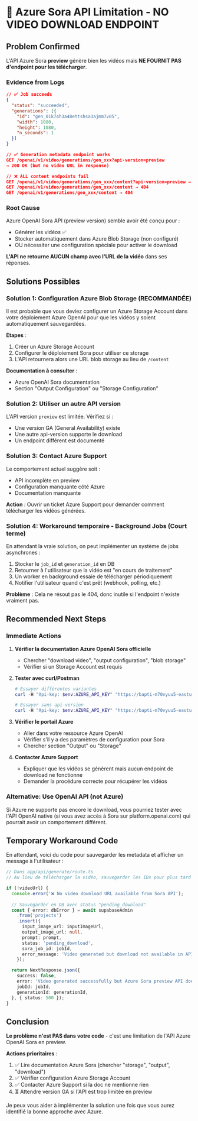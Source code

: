 # 🚨 Azure Sora API Limitation - NO VIDEO DOWNLOAD ENDPOINT

## Problem Confirmed

L'API Azure Sora **preview** génère bien les vidéos mais **NE FOURNIT PAS d'endpoint pour les télécharger**.

### Evidence from Logs

```json
// ✅ Job succeeds
{
  "status": "succeeded",
  "generations": [{
    "id": "gen_01k74h3a48ettshsa3ajmm7v05",
    "width": 1080,
    "height": 1080,
    "n_seconds": 1
  }]
}

// ✅ Generation metadata endpoint works
GET /openai/v1/video/generations/gen_xxx?api-version=preview
→ 200 OK (but no video URL in response)

// ❌ ALL content endpoints fail
GET /openai/v1/video/generations/gen_xxx/content?api-version=preview → 404
GET /openai/v1/video/generations/gen_xxx/content → 404
GET /openai/v1/generations/gen_xxx/content → 404
```

### Root Cause

Azure OpenAI Sora API (preview version) semble avoir été conçu pour :
- Générer les vidéos ✅
- Stocker automatiquement dans Azure Blob Storage (non configuré)
- OU nécessiter une configuration spéciale pour activer le download

**L'API ne retourne AUCUN champ avec l'URL de la vidéo** dans ses réponses.

## Solutions Possibles

### Solution 1: Configuration Azure Blob Storage (RECOMMANDÉE)

Il est probable que vous deviez configurer un Azure Storage Account dans votre déploiement Azure OpenAI pour que les vidéos y soient automatiquement sauvegardées.

**Étapes** :
1. Créer un Azure Storage Account
2. Configurer le déploiement Sora pour utiliser ce storage
3. L'API retournera alors une URL blob storage au lieu de `/content`

**Documentation à consulter** :
- Azure OpenAI Sora documentation
- Section "Output Configuration" ou "Storage Configuration"

### Solution 2: Utiliser un autre API version

L'API version `preview` est limitée. Vérifiez si :
- Une version GA (General Availability) existe
- Une autre api-version supporte le download
- Un endpoint différent est documenté

### Solution 3: Contact Azure Support

Le comportement actuel suggère soit :
- API incomplète en preview
- Configuration manquante côté Azure
- Documentation manquante

**Action** : Ouvrir un ticket Azure Support pour demander comment télécharger les vidéos générées.

### Solution 4: Workaround temporaire - Background Jobs (Court terme)

En attendant la vraie solution, on peut implémenter un système de jobs asynchrones :

1. Stocker le `job_id` et `generation_id` en DB
2. Retourner à l'utilisateur que la vidéo est "en cours de traitement"
3. Un worker en background essaie de télécharger périodiquement
4. Notifier l'utilisateur quand c'est prêt (webhook, polling, etc.)

**Problème** : Cela ne résout pas le 404, donc inutile si l'endpoint n'existe vraiment pas.

## Recommended Next Steps

### Immediate Actions

1. **Vérifier la documentation Azure OpenAI Sora officielle**
   - Chercher "download video", "output configuration", "blob storage"
   - Vérifier si un Storage Account est requis

2. **Tester avec curl/Postman**
   ```powershell
   # Essayer différentes variantes
   curl -H "Api-key: $env:AZURE_API_KEY" "https://bapti-m70vyuu5-eastus2.openai.azure.com/openai/v1/video/generations/gen_01k74h3a48ettshsa3ajmm7v05/content" -v
   
   # Essayer sans api-version
   curl -H "Api-key: $env:AZURE_API_KEY" "https://bapti-m70vyuu5-eastus2.openai.azure.com/openai/v1/video/generations/gen_01k74h3a48ettshsa3ajmm7v05/content?api-version=2024-10-01" -v
   ```

3. **Vérifier le portail Azure**
   - Aller dans votre ressource Azure OpenAI
   - Vérifier s'il y a des paramètres de configuration pour Sora
   - Chercher section "Output" ou "Storage"

4. **Contacter Azure Support**
   - Expliquer que les vidéos se génèrent mais aucun endpoint de download ne fonctionne
   - Demander la procédure correcte pour récupérer les vidéos

### Alternative: Use OpenAI API (not Azure)

Si Azure ne supporte pas encore le download, vous pourriez tester avec l'API OpenAI native (si vous avez accès à Sora sur platform.openai.com) qui pourrait avoir un comportement différent.

## Temporary Workaround Code

En attendant, voici du code pour sauvegarder les metadata et afficher un message à l'utilisateur :

```typescript
// Dans app/api/generate/route.ts
// Au lieu de télécharger la vidéo, sauvegarder les IDs pour plus tard

if (!videoUrl) {
  console.error('❌ No video download URL available from Sora API');
  
  // Sauvegarder en DB avec status "pending_download"
  const { error: dbError } = await supabaseAdmin
    .from('projects')
    .insert({
      input_image_url: inputImageUrl,
      output_image_url: null,
      prompt: prompt,
      status: 'pending_download',
      sora_job_id: jobId,
      error_message: 'Video generated but download not available in API preview version',
    });

  return NextResponse.json({
    success: false,
    error: 'Video generated successfully but Azure Sora preview API does not provide download endpoint. Please configure Azure Blob Storage or contact Azure support.',
    jobId: jobId,
    generationId: generationId,
  }, { status: 500 });
}
```

## Conclusion

**Le problème n'est PAS dans votre code** - c'est une limitation de l'API Azure OpenAI Sora en preview.

**Actions prioritaires** :
1. ✅ Lire documentation Azure Sora (chercher "storage", "output", "download")
2. ✅ Vérifier configuration Azure Storage Account
3. ✅ Contacter Azure Support si la doc ne mentionne rien
4. ⏳ Attendre version GA si l'API est trop limitée en preview

Je peux vous aider à implémenter la solution une fois que vous aurez identifié la bonne approche avec Azure.
